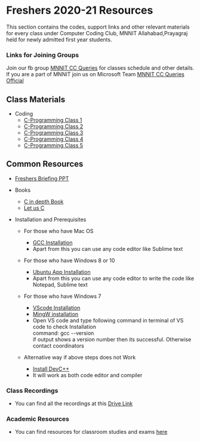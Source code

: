 # Freshers 2020-21 Resources

This section contains the codes, support links and other relevant materials for every class under Computer Coding Club, MNNIT Allahabad,Prayagraj held for newly admitted first year students.

### Links for Joining Groups
Join our fb group [MNNIT CC Queries](https://www.facebook.com/groups/ccqueries/) for classes schedule and other details.
If you are a part of MNNIT join us on Microsoft Team [MNNIT CC Queries Official](https://bit.ly/ccqueriesteam)

## Class Materials
- Coding
	- [C-Programming Class 1](2021-01-03_Class-1/)
    - [C-Programming Class 2](2021-01-09_Class-2/)
    - [C-Programming Class 3](2021-01-10_Class-3/)
    - [C-Programming Class 4](2021-01-16_Class-4/)
    - [C-Programming Class 5](2021-01-17_Class-5/)

## Common Resources
- [Freshers Briefing PPT](https://drive.google.com/file/d/1S1byFdRAVlGhW0SnYN66FZvCHztBW7LQ/view?usp=sharing)

- Books
	- [C in depth Book](https://drive.google.com/file/d/1INlWWi9NBzHa0P4Z14fjyJCDxtPM5KKa/view?usp=sharing)
	- [Let us C](https://drive.google.com/file/d/1YMJM3K18phodvr0TuKr2VypdjyraCzMv/view?usp=sharing)

- Installation and Prerequisites
    - For those who have Mac OS
        - [GCC Installation](https://www.cyberciti.biz/faq/howto-apple-mac-os-x-install-gcc-compiler/)
        - Apart from this you can use any code editor like Sublime text
    - For those who have Windows 8 or 10
        - [Ubuntu App Installation](https://linuxhint.com/install_ubuntu_windows_10_wsl/)
        - Apart from this you can use any code editor to write the code like Notepad, Sublime text

    - For those who have Windows 7
        - [VScode Installation](https://code.visualstudio.com/docs/setup/windows)
        - [MingW installation](https://code.visualstudio.com/docs/cpp/config-mingw)
        - Open VS code and type following command in terminal of VS code to check Installation<br>
        command: gcc --version<br>
        if output shows a version number then its successful. Otherwise contact coordinators

    - Alternative way if above steps does not Work
        - [Install DevC++](https://www.softwaretestinghelp.com/dev-cpp-ide/)
        - It will work as both code editor and compiler


### Class Recordings
- You can find all the recordings at this [Drive Link](https://drive.google.com/drive/folders/1T4PSadZL0A7pgWy3v-9plHNP-OpJgc6S?usp=sharing)

### Academic Resources
- You can find resources for classroom studies and exams [here](https://shauryashares.weebly.com/)

